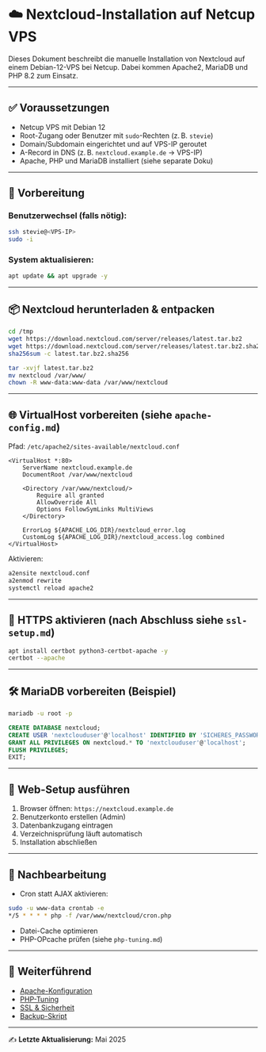 # ☁️ Nextcloud-Installation auf Netcup VPS

Dieses Dokument beschreibt die manuelle Installation von Nextcloud auf einem Debian-12-VPS bei Netcup. Dabei kommen Apache2, MariaDB und PHP 8.2 zum Einsatz.

---

## ✅ Voraussetzungen

* Netcup VPS mit Debian 12
* Root-Zugang oder Benutzer mit `sudo`-Rechten (z. B. `stevie`)
* Domain/Subdomain eingerichtet und auf VPS-IP geroutet
* A-Record in DNS (z. B. `nextcloud.example.de` → VPS-IP)
* Apache, PHP und MariaDB installiert (siehe separate Doku)

---

## 🧱 Vorbereitung

### Benutzerwechsel (falls nötig):

```bash
ssh stevie@<VPS-IP>
sudo -i
```

### System aktualisieren:

```bash
apt update && apt upgrade -y
```

---

## 📦 Nextcloud herunterladen & entpacken

```bash
cd /tmp
wget https://download.nextcloud.com/server/releases/latest.tar.bz2
wget https://download.nextcloud.com/server/releases/latest.tar.bz2.sha256
sha256sum -c latest.tar.bz2.sha256
```

```bash
tar -xvjf latest.tar.bz2
mv nextcloud /var/www/
chown -R www-data:www-data /var/www/nextcloud
```

---

## 🌐 VirtualHost vorbereiten (siehe `apache-config.md`)

Pfad: `/etc/apache2/sites-available/nextcloud.conf`

```apacheconf
<VirtualHost *:80>
    ServerName nextcloud.example.de
    DocumentRoot /var/www/nextcloud

    <Directory /var/www/nextcloud/>
        Require all granted
        AllowOverride All
        Options FollowSymLinks MultiViews
    </Directory>

    ErrorLog ${APACHE_LOG_DIR}/nextcloud_error.log
    CustomLog ${APACHE_LOG_DIR}/nextcloud_access.log combined
</VirtualHost>
```

Aktivieren:

```bash
a2ensite nextcloud.conf
a2enmod rewrite
systemctl reload apache2
```

---

## 🔐 HTTPS aktivieren (nach Abschluss siehe `ssl-setup.md`)

```bash
apt install certbot python3-certbot-apache -y
certbot --apache
```

---

## 🛠️ MariaDB vorbereiten (Beispiel)

```bash
mariadb -u root -p
```

```sql
CREATE DATABASE nextcloud;
CREATE USER 'nextclouduser'@'localhost' IDENTIFIED BY 'SICHERES_PASSWORT';
GRANT ALL PRIVILEGES ON nextcloud.* TO 'nextclouduser'@'localhost';
FLUSH PRIVILEGES;
EXIT;
```

---

## 🚀 Web-Setup ausführen

1. Browser öffnen: `https://nextcloud.example.de`
2. Benutzerkonto erstellen (Admin)
3. Datenbankzugang eintragen
4. Verzeichnisprüfung läuft automatisch
5. Installation abschließen

---

## 🔧 Nachbearbeitung

* Cron statt AJAX aktivieren:

```bash
sudo -u www-data crontab -e
*/5 * * * * php -f /var/www/nextcloud/cron.php
```

* Datei-Cache optimieren
* PHP-OPcache prüfen (siehe `php-tuning.md`)

---

## 📌 Weiterführend

* [Apache-Konfiguration](apache-config.md)
* [PHP-Tuning](php-tuning.md)
* [SSL & Sicherheit](ssl-setup.md)
* [Backup-Skript](backup-script.md)

---

✍ **Letzte Aktualisierung:** Mai 2025
